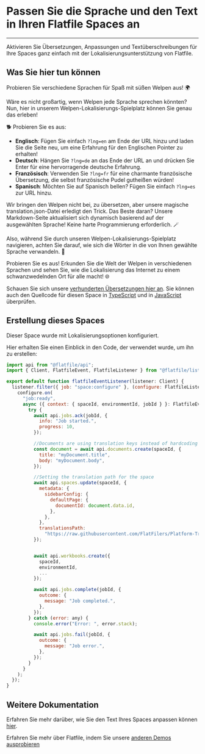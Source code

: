 # Passen Sie die Sprache und den Text in Ihren Flatfile Spaces an

---

Aktivieren Sie Übersetzungen, Anpassungen und Textüberschreibungen für Ihre Spaces ganz einfach mit der Lokalisierungsunterstützung von Flatfile.

## Was Sie hier tun können

Probieren Sie verschiedene Sprachen für Spaß mit süßen Welpen aus! 🌍

Wäre es nicht großartig, wenn Welpen jede Sprache sprechen könnten? Nun, hier in unserem Welpen-Lokalisierungs-Spielplatz können Sie genau das erleben!

🐕 Probieren Sie es aus:

- **Englisch**: Fügen Sie einfach `?lng=en` am Ende der URL hinzu und laden Sie die Seite neu, um eine Erfahrung für den Englischen Pointer zu erhalten!
- **Deutsch**: Hängen Sie `?lng=de` an das Ende der URL an und drücken Sie Enter für eine hervorragende deutsche Erfahrung.
- **Französisch**: Verwenden Sie `?lng=fr` für eine charmante französische Übersetzung, die selbst französische Pudel gutheißen würden!
- **Spanisch**: Möchten Sie auf Spanisch bellen? Fügen Sie einfach `?lng=es` zur URL hinzu.

Wir bringen den Welpen nicht bei, zu übersetzen, aber unsere magische translation.json-Datei erledigt den Trick. Das Beste daran? Unsere Markdown-Seite aktualisiert sich dynamisch basierend auf der ausgewählten Sprache! Keine harte Programmierung erforderlich. 🪄

Also, während Sie durch unseren Welpen-Lokalisierungs-Spielplatz navigieren, achten Sie darauf, wie sich die Wörter in die von Ihnen gewählte Sprache verwandeln. 🌟

Probieren Sie es aus! Erkunden Sie die Welt der Welpen in verschiedenen Sprachen und sehen Sie, wie die Lokalisierung das Internet zu einem schwanzwedelnden Ort für alle macht! 🌐

Schauen Sie sich unsere [verhunderten Übersetzungen hier an](https://github.com/FlatFilers/Platform-Translations/blob/kitchen-sink/locales/en/translation.json). Sie können auch den Quellcode für diesen Space in [TypeScript](https://github.com/FlatFilers/flatfile-docs-kitchen-sink/blob/main/typescript/localization/index.ts) und in [JavaScript](https://github.com/FlatFilers/flatfile-docs-kitchen-sink/blob/main/javascript/localization/index.js) überprüfen.

## Erstellung dieses Spaces

Dieser Space wurde mit Lokalisierungsoptionen konfiguriert.

Hier erhalten Sie einen Einblick in den Code, der verwendet wurde, um ihn zu erstellen:

```jsx
import api from "@flatfile/api";
import { Client, FlatfileEvent, FlatfileListener } from "@flatfile/listener";

export default function flatfileEventListener(listener: Client) {
  listener.filter({ job: "space:configure" }, (configure: FlatfileListener) => {
    configure.on(
      "job:ready",
      async ({ context: { spaceId, environmentId, jobId } }: FlatfileEvent) => {
        try {
          await api.jobs.ack(jobId, {
            info: "Job started.",
            progress: 10,
          });

          //Documents are using translation keys instead of hardcoding strings
          const document = await api.documents.create(spaceId, {
            title: "myDocument.title",
            body: "myDocument.body",
          });

          //Setting the translation path for the space
          await api.spaces.update(spaceId, {
            metadata: {
              sidebarConfig: {
                defaultPage: {
                  documentId: document.data.id,
                },
              },
            },
            translationsPath:
              "https://raw.githubusercontent.com/FlatFilers/Platform-Translations/kitchen-sink/locales/en/translation.json",
          });


          await api.workbooks.create({
            spaceId,
            environmentId,
            ...
          });

          await api.jobs.complete(jobId, {
            outcome: {
              message: "Job completed.",
            },
          });
        } catch (error: any) {
          console.error("Error: ", error.stack);

          await api.jobs.fail(jobId, {
            outcome: {
              message: "Job error.",
            },
          });
        }
      }
    );
  });
}
```

## Weitere Dokumentation

Erfahren Sie mehr darüber, wie Sie den Text Ihres Spaces anpassen können [hier](https://flatfile.com/docs/guides/localization).

Erfahren Sie mehr über Flatfile, indem Sie unsere [anderen Demos ausprobieren](https://platform.flatfile.com/getting-started)
